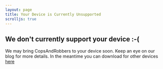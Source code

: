 ```yaml
---
layout: page
title: Your Device is Currently Unsupported
scrolljs: true
---
```


## We don't currently support your device :-(

We may bring CopsAndRobbers to your device soon. Keep an eye on our blog for more details. In the meantime you can download for other devices [here]({{site.baseurl}}/download/others)